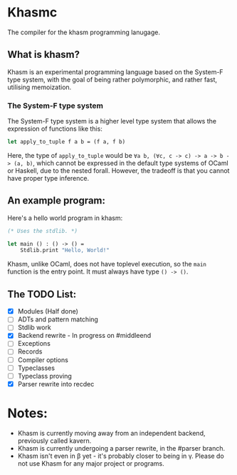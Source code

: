 # Khasmc

The compiler for the khasm programming lanugage.

## What is khasm?

Khasm is an experimental programming language based on the System-F type system, with the goal of being rather polymorphic, and rather fast, utilising memoization.

### The System-F type system

The System-F type system is a higher level type system that allows the expression of functions like this:

```ocaml
let apply_to_tuple f a b = (f a, f b)
```
Here, the type of `apply_to_tuple` would be `∀a b, (∀c, c -> c) -> a -> b -> (a, b)`, which cannot be expressed in the default type systems of OCaml or Haskell, due to the nested forall. However, the tradeoff is that you cannot have proper type inference.

## An example program:

Here's a hello world program in khasm:

```ocaml
(* Uses the stdlib. *)

let main () : () -> () =
    Stdlib.print "Hello, World!"

```
Khasm, unlike OCaml, does not have toplevel execution, so the `main` function is the entry point. It must always have type `() -> ()`.

## The TODO List:

- [X] Modules (Half done)
- [ ] ADTs and pattern matching
- [ ] Stdlib work
- [X] Backend rewrite - In progress on #middleend 
- [ ] Exceptions
- [ ] Records
- [ ] Compiler options
- [ ] Typeclasses
- [ ] Typeclass proving
- [X] Parser rewrite into recdec
# Notes:

- Khasm is currently moving away from an independent backend, previously called kavern.
- Khasm is currently undergoing a parser rewrite, in the #parser branch.
- Khasm isn't even in β yet - it's probably closer to being in γ. Please do not use Khasm for any major project or programs.
